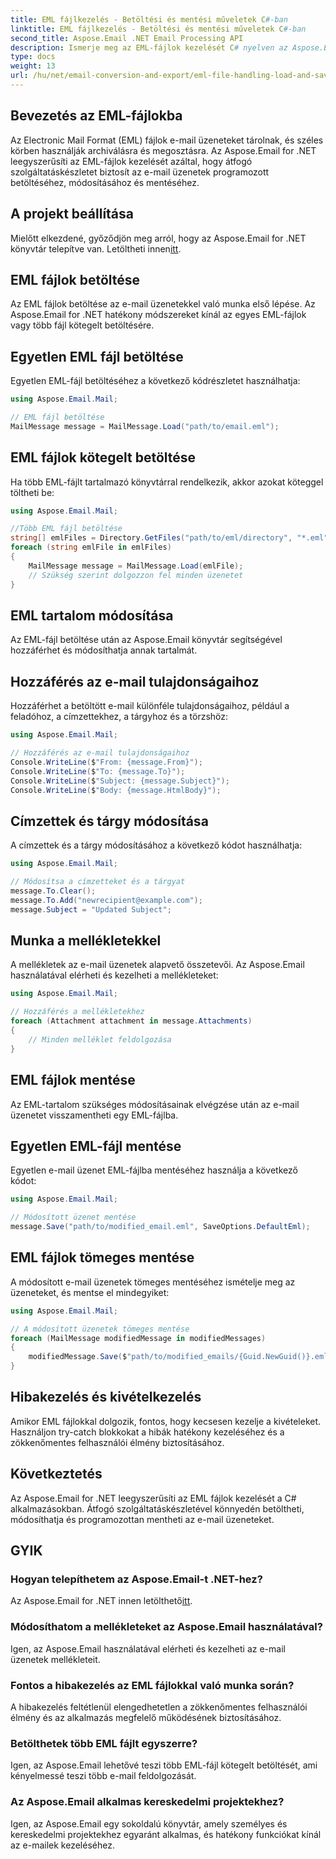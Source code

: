 ```yaml
---
title: EML fájlkezelés - Betöltési és mentési műveletek C#-ban
linktitle: EML fájlkezelés - Betöltési és mentési műveletek C#-ban
second_title: Aspose.Email .NET Email Processing API
description: Ismerje meg az EML-fájlok kezelését C# nyelven az Aspose.Email for .NET használatával. Lépésről lépésre, kódpéldákkal az e-mail üzenetek betöltéséhez, módosításához és mentéséhez.
type: docs
weight: 13
url: /hu/net/email-conversion-and-export/eml-file-handling-load-and-save-operations-in-csharp/
---
```


## Bevezetés az EML-fájlokba

Az Electronic Mail Format (EML) fájlok e-mail üzeneteket tárolnak, és széles körben használják archiválásra és megosztásra. Az Aspose.Email for .NET leegyszerűsíti az EML-fájlok kezelését azáltal, hogy átfogó szolgáltatáskészletet biztosít az e-mail üzenetek programozott betöltéséhez, módosításához és mentéséhez.

## A projekt beállítása

 Mielőtt elkezdené, győződjön meg arról, hogy az Aspose.Email for .NET könyvtár telepítve van. Letöltheti innen[itt](https://releases.aspose.com/email/net).

## EML fájlok betöltése

Az EML fájlok betöltése az e-mail üzenetekkel való munka első lépése. Az Aspose.Email for .NET hatékony módszereket kínál az egyes EML-fájlok vagy több fájl kötegelt betöltésére.

## Egyetlen EML fájl betöltése

Egyetlen EML-fájl betöltéséhez a következő kódrészletet használhatja:

```csharp
using Aspose.Email.Mail;

// EML fájl betöltése
MailMessage message = MailMessage.Load("path/to/email.eml");
```

## EML fájlok kötegelt betöltése

Ha több EML-fájlt tartalmazó könyvtárral rendelkezik, akkor azokat köteggel töltheti be:

```csharp
using Aspose.Email.Mail;

//Több EML fájl betöltése
string[] emlFiles = Directory.GetFiles("path/to/eml/directory", "*.eml");
foreach (string emlFile in emlFiles)
{
    MailMessage message = MailMessage.Load(emlFile);
    // Szükség szerint dolgozzon fel minden üzenetet
}
```

## EML tartalom módosítása

Az EML-fájl betöltése után az Aspose.Email könyvtár segítségével hozzáférhet és módosíthatja annak tartalmát.

## Hozzáférés az e-mail tulajdonságaihoz

Hozzáférhet a betöltött e-mail különféle tulajdonságaihoz, például a feladóhoz, a címzettekhez, a tárgyhoz és a törzshöz:

```csharp
using Aspose.Email.Mail;

// Hozzáférés az e-mail tulajdonságaihoz
Console.WriteLine($"From: {message.From}");
Console.WriteLine($"To: {message.To}");
Console.WriteLine($"Subject: {message.Subject}");
Console.WriteLine($"Body: {message.HtmlBody}");
```

## Címzettek és tárgy módosítása

A címzettek és a tárgy módosításához a következő kódot használhatja:

```csharp
using Aspose.Email.Mail;

// Módosítsa a címzetteket és a tárgyat
message.To.Clear();
message.To.Add("newrecipient@example.com");
message.Subject = "Updated Subject";
```

## Munka a mellékletekkel

A mellékletek az e-mail üzenetek alapvető összetevői. Az Aspose.Email használatával elérheti és kezelheti a mellékleteket:

```csharp
using Aspose.Email.Mail;

// Hozzáférés a mellékletekhez
foreach (Attachment attachment in message.Attachments)
{
    // Minden melléklet feldolgozása
}
```

## EML fájlok mentése

Az EML-tartalom szükséges módosításainak elvégzése után az e-mail üzenetet visszamentheti egy EML-fájlba.

## Egyetlen EML-fájl mentése

Egyetlen e-mail üzenet EML-fájlba mentéséhez használja a következő kódot:

```csharp
using Aspose.Email.Mail;

// Módosított üzenet mentése
message.Save("path/to/modified_email.eml", SaveOptions.DefaultEml);
```

## EML fájlok tömeges mentése

A módosított e-mail üzenetek tömeges mentéséhez ismételje meg az üzeneteket, és mentse el mindegyiket:

```csharp
using Aspose.Email.Mail;

// A módosított üzenetek tömeges mentése
foreach (MailMessage modifiedMessage in modifiedMessages)
{
    modifiedMessage.Save($"path/to/modified_emails/{Guid.NewGuid()}.eml", SaveOptions.DefaultEml);
}
```

## Hibakezelés és kivételkezelés

Amikor EML fájlokkal dolgozik, fontos, hogy kecsesen kezelje a kivételeket. Használjon try-catch blokkokat a hibák hatékony kezeléséhez és a zökkenőmentes felhasználói élmény biztosításához.

## Következtetés

Az Aspose.Email for .NET leegyszerűsíti az EML fájlok kezelését a C# alkalmazásokban. Átfogó szolgáltatáskészletével könnyedén betöltheti, módosíthatja és programozottan mentheti az e-mail üzeneteket.

## GYIK

### Hogyan telepíthetem az Aspose.Email-t .NET-hez?

 Az Aspose.Email for .NET innen letölthető[itt](https://releases.aspose.com/email/net).

### Módosíthatom a mellékleteket az Aspose.Email használatával?

Igen, az Aspose.Email használatával elérheti és kezelheti az e-mail üzenetek mellékleteit.

### Fontos a hibakezelés az EML fájlokkal való munka során?

A hibakezelés feltétlenül elengedhetetlen a zökkenőmentes felhasználói élmény és az alkalmazás megfelelő működésének biztosításához.

### Betölthetek több EML fájlt egyszerre?

Igen, az Aspose.Email lehetővé teszi több EML-fájl kötegelt betöltését, ami kényelmessé teszi több e-mail feldolgozását.

### Az Aspose.Email alkalmas kereskedelmi projektekhez?

Igen, az Aspose.Email egy sokoldalú könyvtár, amely személyes és kereskedelmi projektekhez egyaránt alkalmas, és hatékony funkciókat kínál az e-mailek kezeléséhez.